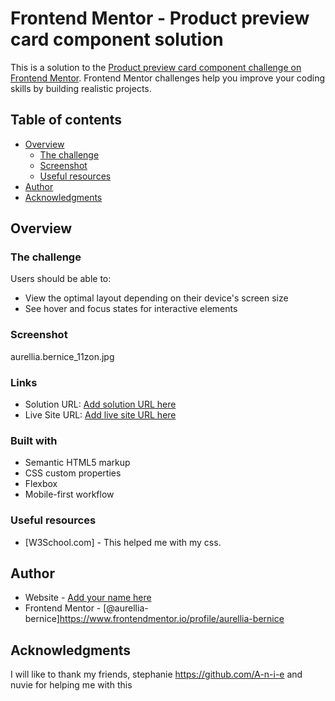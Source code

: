 # Frontend Mentor - Product preview card component solution

This is a solution to the [Product preview card component challenge on Frontend Mentor](https://www.frontendmentor.io/challenges/product-preview-card-component-GO7UmttRfa). Frontend Mentor challenges help you improve your coding skills by building realistic projects.

## Table of contents

- [Overview](#overview)
  - [The challenge](#the-challenge)
  - [Screenshot](#screenshot)
  - [Useful resources](#useful-resources)
- [Author](#author)
- [Acknowledgments](#acknowledgments)

## Overview

### The challenge

Users should be able to:

- View the optimal layout depending on their device's screen size
- See hover and focus states for interactive elements

### Screenshot

aurellia.bernice_11zon.jpg

### Links

- Solution URL: [Add solution URL here](https://your-solution-url.com)
- Live Site URL: [Add live site URL here](https://your-live-site-url.com)

### Built with

- Semantic HTML5 markup
- CSS custom properties
- Flexbox
- Mobile-first workflow

### Useful resources

- [W3School.com] - This helped me with my css.

## Author

- Website - [Add your name here](https://www.your-site.com)
- Frontend Mentor - [@aurellia-bernice]https://www.frontendmentor.io/profile/aurellia-bernice

## Acknowledgments

I will like to thank my friends, stephanie https://github.com/A-n-i-e and nuvie for helping me with this
